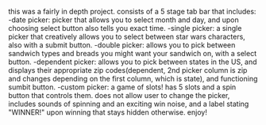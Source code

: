 this was a fairly in depth project. consists of a 5 stage tab bar that includes:
-date picker: picker that allows you to select month and day, and upon choosing select button also tells you exact time.
-single picker: a single picker that creatively allows you to select between star wars characters, also with a submit button.
-double picker: allows you to pick between sandwich types and breads you might want your sandwich on, with a select button.
-dependent picker: allows you to pick between states in the US, and displays their appropriate zip codes(dependent, 2nd picker column is zip and changes depending on the first column, which is state), and functioning sumbit button.
-custom picker: a game of slots! has 5 slots and a spin button that controls them. does not allow user to change the picker, includes sounds of spinning and an exciting win noise, and a label stating "WINNER!" upon winning that stays hidden otherwise. 
enjoy!
